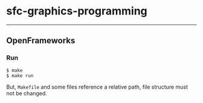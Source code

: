 # sfc-graphics-programming

---

## OpenFrameworks

### Run

```
$ make
$ make run
```

But, `Makefile` and some files reference a relative path, file structure must not be changed.

